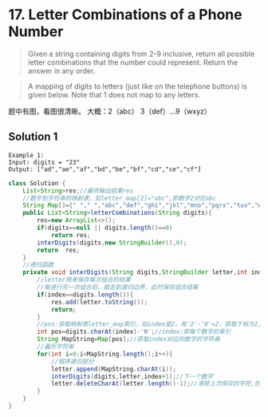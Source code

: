 # 17. Letter Combinations of a Phone Number

>Given a string containing digits from 2-9 inclusive, return all possible letter combinations that the number could represent. Return the answer in any order.

>A mapping of digits to letters (just like on the telephone buttons) is given below. Note that 1 does not map to any letters.

题中有图，看图很清晰。
大概：2（abc） 3（def）...9（wxyz）

## Solution 1
```
Example 1:
Input: digits = "23"
Output: ["ad","ae","af","bd","be","bf","cd","ce","cf"]
```

```java
class Solution {
    List<String>res;//最终输出结果res
    //数字到字符串的映射表，如letter_map[2]="abc",即数字2对应abc
    String Map[]={" "," ","abc","def","ghi","jkl","mno","pqrs","tuv","wxyz"};
    public List<String>letterCombinations(String digits){
        res=new ArrayList<>();
        if(digits==null || digits.length()==0)
            return res;
        interDigits(digits,new StringBuilder(),0);
        return  res;
    }
    //递归函数
    private void interDigits(String digits,StringBuilder letter,int index){
        //letter用来保存每次组合的结果
        //每进行完一次组合后，就走到递归边界，此时保存组合结果
        if(index==digits.length()){
            res.add(letter.toString());
            return;
        }
        //pos:获取映射表letter_map索引，如index是2，有'2'-'0'=2，获取下标为2,letter_map[2]就是"abc"
        int pos=digits.charAt(index)-'0';//index:即每个数字的索引
        String MapString=Map[pos];//获取index对应的数字的字符串
        //遍历字符串
        for(int i=0;i<MapString.length();i++){
            //程序递归部分
            letter.append(MapString.charAt(i));
            interDigits(digits,letter,index+1);//下一个数字
            letter.deleteCharAt(letter.length()-1);//清除上次保存的字符,防止脏数据(每次递归结束后，letter仍保存着上次的组合结果)
        }
    }
}
```
